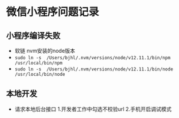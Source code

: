 # 微信小程序问题记录

## 小程序编译失败

* 软链 nvm安装的node版本
* `sudo ln -s  /Users/bjhl/.nvm/versions/node/v12.11.1/bin/npm /usr/local/bin/npm`
* `sudo ln -s  /Users/bjhl/.nvm/versions/node/v12.11.1/bin/node /usr/local/bin/node`

## 本地开发

* 请求本地后台接口 1.开发者工作中勾选不校验url 2.手机开启调试模式
